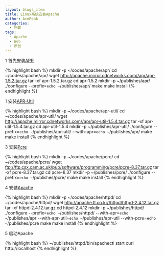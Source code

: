 ```yaml
---
layout: blogs_item
title: Linux系统安装Apache
author: AcePeak
categories:
  - 积累
tags:
  - Apache
  - Web
  - 原创
---
```


1 首先安装[APR](http://apr.apache.org/)

{% highlight bash  %}
mkdir -p ~/codes/apache/apr/
cd ~/codes/apache/apr/
wget http://apache.mirror.cdnetworks.com//apr/apr-1.5.2.tar.gz
tar -xf apr-1.5.2.tar.gz
cd apr-1.5.2
mkdir -p ~/publishes/apr/
./configure --prefix=`echo ~`/publishes/apr/
make
make install
{% endhighlight %}


1 安装[APR-Util](http://apr.apache.org/)

{% highlight bash  %}
mkdir -p ~/codes/apache/apr-util/
cd ~/codes/apache/apr-util/
wget http://apache.mirror.cdnetworks.com//apr/apr-util-1.5.4.tar.gz
tar -xf apr-util-1.5.4.tar.gz
cd apr-util-1.5.4
mkdir -p ~/publishes/apr-util/
./configure --prefix=`echo ~`/publishes/apr-util/ --with-apr=`echo ~`/publishes/apr/
make
make install
{% endhighlight %}


3 安装[Pcre](http://www.pcre.org/)

{% highlight bash  %}
mkdir -p ~/codes/apache/pcre/
cd ~/codes/apache/pcre/
wget ftp://ftp.csx.cam.ac.uk/pub/software/programming/pcre/pcre-8.37.tar.gz
tar -xf pcre-8.37.tar.gz
cd pcre-8.37
mkdir -p ~/publishes/pcre/
./configure --prefix=`echo ~`/publishes/pcre/
make
make install
{% endhighlight %}


4 安装[Apache](http://httpd.apache.org/)

{% highlight bash  %}
mkdir -p ~/codes/apache/httpd/
cd ~/codes/apache/httpd/
wget http://apache.tt.co.kr//httpd/httpd-2.4.12.tar.gz
tar -xf httpd-2.4.12.tar.gz
cd httpd-2.4.12
mkdir -p ~/publishes/httpd/
./configure --prefix=`echo ~`/publishes/httpd/ --with-apr=`echo ~`/publishes/apr --with-apr-util=`echo ~`/publishes/apr-util --with-pcre=`echo ~`/publishes/pcre
make
make install
{% endhighlight %}

5 启动Apache

{% highlight bash  %}
~/publishes/httpd/bin/apachectl start
curl http://localhost
{% endhighlight %}
